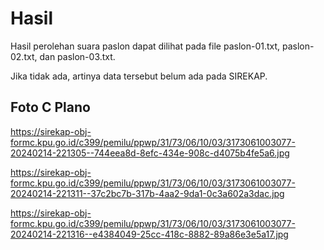# Hasil

Hasil perolehan suara paslon dapat dilihat pada file paslon-01.txt, paslon-02.txt, dan paslon-03.txt.

Jika tidak ada, artinya data tersebut belum ada pada SIREKAP.

## Foto C Plano

https://sirekap-obj-formc.kpu.go.id/c399/pemilu/ppwp/31/73/06/10/03/3173061003077-20240214-221305--744eea8d-8efc-434e-908c-d4075b4fe5a6.jpg

https://sirekap-obj-formc.kpu.go.id/c399/pemilu/ppwp/31/73/06/10/03/3173061003077-20240214-221311--37c2bc7b-317b-4aa2-9da1-0c3a602a3dac.jpg

https://sirekap-obj-formc.kpu.go.id/c399/pemilu/ppwp/31/73/06/10/03/3173061003077-20240214-221316--e4384049-25cc-418c-8882-89a86e3e5a17.jpg
